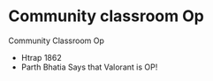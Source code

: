 # Community classroom Op
Community Classroom Op
- Htrap 1862
- Parth Bhatia Says that Valorant is OP!